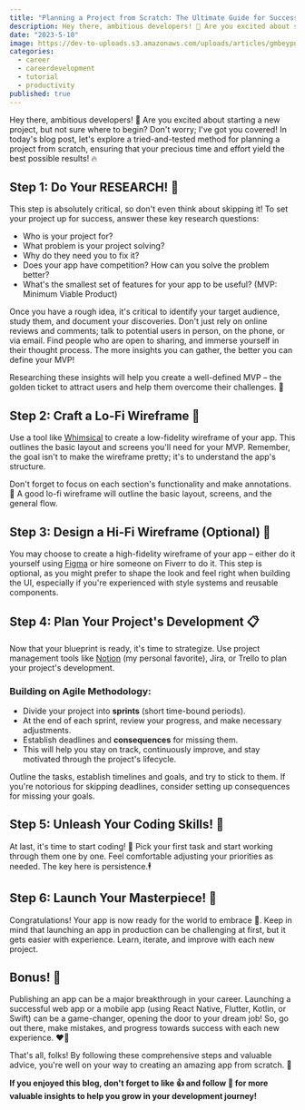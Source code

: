 ```yaml
---
title: "Planning a Project from Scratch: The Ultimate Guide for Success 🏆"
description: Hey there, ambitious developers! 🚀 Are you excited about starting a new project, but not sure where to begin? Don't worry; I've got you covered!
date: "2023-5-10"
image: https://dev-to-uploads.s3.amazonaws.com/uploads/articles/gmbeypnmfbzmp10k2cph.png
categories:
  - career
  - careerdevelopment
  - tutorial
  - productivity
published: true
---
```


[//]: # (# Planning a Project from Scratch: The Ultimate Guide for Success 🏆)

Hey there, ambitious developers! 🚀 Are you excited about starting a new project, but not sure where to begin? Don't worry; I've got you covered! In today's blog post, let's explore a tried-and-tested method for planning a project from scratch, ensuring that your precious time and effort yield the best possible results! 🔥

## Step 1: Do Your RESEARCH! 🧐

This step is absolutely critical, so don't even think about skipping it! To set your project up for success, answer these key research questions:

- Who is your project for?
- What problem is your project solving?
- Why do they need you to fix it?
- Does your app have competition? How can you solve the problem better?
- What's the smallest set of features for your app to be useful? (MVP: Minimum Viable Product)

Once you have a rough idea, it's critical to identify your target audience, study them, and document your discoveries. Don't just rely on online reviews and comments; talk to potential users in person, on the phone, or via email. Find people who are open to sharing, and immerse yourself in their thought process. The more insights you can gather, the better you can define your MVP!

Researching these insights will help you create a well-defined MVP – the golden ticket to attract users and help them overcome their challenges. 🌟

## Step 2: Craft a Lo-Fi Wireframe 🎨

Use a tool like [Whimsical](https://whimsical.com) to create a low-fidelity wireframe of your app. This outlines the basic layout and screens you'll need for your MVP. Remember, the goal isn't to make the wireframe pretty; it's to understand the app's structure.

Don't forget to focus on each section's functionality and make annotations. 📝 A good lo-fi wireframe will outline the basic layout, screens, and the general flow.

## Step 3: Design a Hi-Fi Wireframe (Optional) 💎

You may choose to create a high-fidelity wireframe of your app – either do it yourself using [Figma](https://www.figma.com) or hire someone on Fiverr to do it. This step is optional, as you might prefer to shape the look and feel right when building the UI, especially if you're experienced with style systems and reusable components.

## Step 4: Plan Your Project's Development 📋

Now that your blueprint is ready, it's time to strategize. Use project management tools like [Notion](https://www.notion.so/) (my personal favorite), Jira, or Trello to plan your project's development.

### Building on Agile Methodology:

- Divide your project into **sprints** (short time-bound periods).
- At the end of each sprint, review your progress, and make necessary adjustments.
- Establish deadlines and **consequences** for missing them.
- This will help you stay on track, continuously improve, and stay motivated through the project's lifecycle.

Outline the tasks, establish timelines and goals, and try to stick to them. If you're notorious for skipping deadlines, consider setting up consequences for missing your goals.

## Step 5: Unleash Your Coding Skills! 🎯

At last, it's time to start coding! 🎉 Pick your first task and start working through them one by one. Feel comfortable adjusting your priorities as needed. The key here is persistence.🕴️

## Step 6: Launch Your Masterpiece! 🚢

Congratulations! Your app is now ready for the world to embrace 🏅. Keep in mind that launching an app in production can be challenging at first, but it gets easier with experience. Learn, iterate, and improve with each new project.

## Bonus! 🎁

Publishing an app can be a major breakthrough in your career. Launching a successful web app or a mobile app (using React Native, Flutter, Kotlin, or Swift) can be a game-changer, opening the door to your dream job! So, go out there, make mistakes, and progress towards success with each new experience. ❤️‍🔥

That's all, folks! By following these comprehensive steps and valuable advice, you're well on your way to creating an amazing app from scratch. 🚀

**If you enjoyed this blog, don't forget to like 👍 and follow 🔔 for more valuable insights to help you grow in your development journey!**
